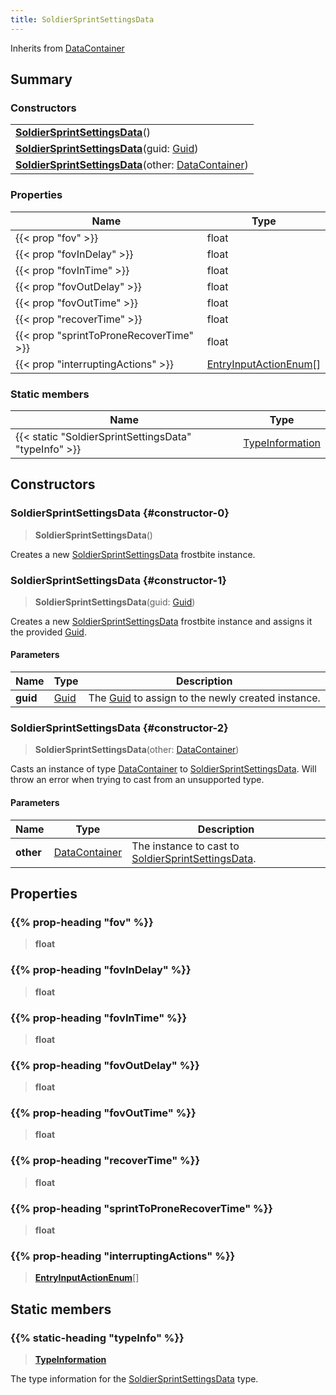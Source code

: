 ```yaml
---
title: SoldierSprintSettingsData
---
```


Inherits from [DataContainer](/vext/ref/shared/type/datacontainer)

## Summary

### Constructors

|  |
| --- |
| **[SoldierSprintSettingsData](#constructor-0)**() |
| **[SoldierSprintSettingsData](#constructor-1)**(guid: [Guid](/vext/ref/shared/type/guid)) |
| **[SoldierSprintSettingsData](#constructor-2)**(other: [DataContainer](/vext/ref/shared/type/datacontainer)) |

### Properties

| Name | Type |
| ---- | ---- |
| {{< prop "fov" >}} | float |
| {{< prop "fovInDelay" >}} | float |
| {{< prop "fovInTime" >}} | float |
| {{< prop "fovOutDelay" >}} | float |
| {{< prop "fovOutTime" >}} | float |
| {{< prop "recoverTime" >}} | float |
| {{< prop "sprintToProneRecoverTime" >}} | float |
| {{< prop "interruptingActions" >}} | [EntryInputActionEnum](/vext/ref/fb/entryinputactionenum)[] |

### Static members

| Name | Type |
| ---- | ---- |
| {{< static "SoldierSprintSettingsData" "typeInfo" >}} | [TypeInformation](/vext/ref/shared/type/typeinformation) |

## Constructors

### SoldierSprintSettingsData {#constructor-0}

> **SoldierSprintSettingsData**()

Creates a new [SoldierSprintSettingsData](/vext/ref/fb/soldiersprintsettingsdata) frostbite instance.

### SoldierSprintSettingsData {#constructor-1}

> **SoldierSprintSettingsData**(guid: [Guid](/vext/ref/shared/type/guid))

Creates a new [SoldierSprintSettingsData](/vext/ref/fb/soldiersprintsettingsdata) frostbite instance and assigns it the provided [Guid](/vext/ref/shared/type/guid).

#### Parameters

| Name | Type | Description |
| ---- | ---- | ----------- |
| **guid** | [Guid](/vext/ref/shared/type/guid) | The [Guid](/vext/ref/shared/type/guid) to assign to the newly created instance. |

### SoldierSprintSettingsData {#constructor-2}

> **SoldierSprintSettingsData**(other: [DataContainer](/vext/ref/shared/type/datacontainer))

Casts an instance of type [DataContainer](/vext/ref/shared/type/datacontainer) to [SoldierSprintSettingsData](/vext/ref/fb/soldiersprintsettingsdata). Will throw an error when trying to cast from an unsupported type.

#### Parameters

| Name | Type | Description |
| ---- | ---- | ----------- |
| **other** | [DataContainer](/vext/ref/shared/type/datacontainer) | The instance to cast to [SoldierSprintSettingsData](/vext/ref/fb/soldiersprintsettingsdata). |

## Properties

### {{% prop-heading "fov" %}}

> **float**

### {{% prop-heading "fovInDelay" %}}

> **float**

### {{% prop-heading "fovInTime" %}}

> **float**

### {{% prop-heading "fovOutDelay" %}}

> **float**

### {{% prop-heading "fovOutTime" %}}

> **float**

### {{% prop-heading "recoverTime" %}}

> **float**

### {{% prop-heading "sprintToProneRecoverTime" %}}

> **float**

### {{% prop-heading "interruptingActions" %}}

> **[EntryInputActionEnum](/vext/ref/fb/entryinputactionenum)**[]

## Static members

### {{% static-heading "typeInfo" %}}

> **[TypeInformation](/vext/ref/shared/type/typeinformation)**

The type information for the [SoldierSprintSettingsData](/vext/ref/fb/soldiersprintsettingsdata) type.

